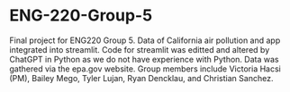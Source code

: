 # ENG-220-Group-5
Final project for ENG220 Group 5. Data of California air pollution and app integrated into streamlit.
Code for streamlit was editted and altered by ChatGPT in Python as we do not have experience with Python.
Data was gathered via the epa.gov website.
Group members include Victoria Hacsi (PM), Bailey Mego, Tyler Lujan, Ryan Dencklau, and Christian Sanchez.
